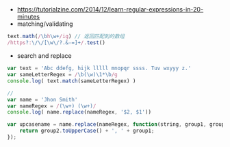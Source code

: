## 
- https://tutorialzine.com/2014/12/learn-regular-expressions-in-20-minutes
- matching/validating
```js
text.math(/\bh\w+/ig) // 返回匹配到的数组
/https?:\/\/[\w\/?.&-=]+/.test()
```
- search and replace
```js
var text = 'Abc ddefg, hijk lllll mnopqr ssss. Tuv wxyyy z.'
var sameLetterRegex = /\b(\w)\1*\b/g
console.log( text.match(sameLetterRegex) )

// 
var name = 'Jhon Smith'
var nameRegex = /(\w+) (\w+)/
console.log( name.replace(nameRegex, '$2, $1'))

var upcasename = name.replace(nameRegex, function(string, group1, group2){
    return group2.toUpperCase() + ', ' + group1;
});
```